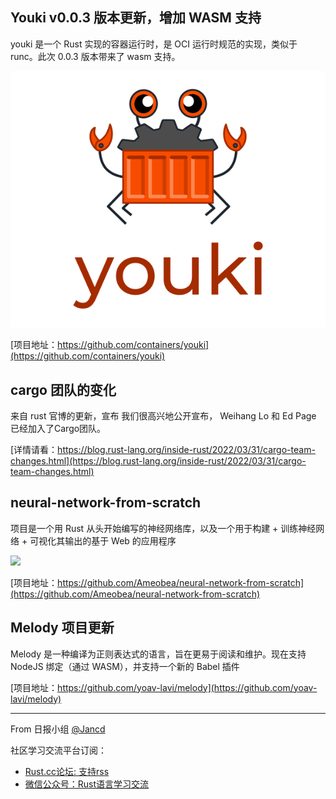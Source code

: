 ## Youki v0.0.3 版本更新，增加 WASM 支持

youki 是一个 Rust 实现的容器运行时，是 OCI 运行时规范的实现，类似于 runc。此次 0.0.3 版本带来了 wasm 支持。

![](https://github.com/containers/youki/raw/main/docs/youki.png)

[项目地址：https://github.com/containers/youki](https://github.com/containers/youki)


## cargo 团队的变化

来自 rust 官博的更新，宣布 我们很高兴地公开宣布， Weihang Lo 和 Ed Page 已经加入了Cargo团队。

[详情请看：https://blog.rust-lang.org/inside-rust/2022/03/31/cargo-team-changes.html](https://blog.rust-lang.org/inside-rust/2022/03/31/cargo-team-changes.html)

## neural-network-from-scratch

项目是一个用 Rust 从头开始​​编写的神经网络库，以及一个用于构建 + 训练神经网络 + 可视化其输出的基于 Web 的应用程序

![](https://camo.githubusercontent.com/a84b817bd49b904ee4a670d0bb90b083df3d77eb7ce896254aa01696a0ca5d84/68747470733a2f2f616d656f2e6c696e6b2f752f39376b2e706e67)

[项目地址：https://github.com/Ameobea/neural-network-from-scratch](https://github.com/Ameobea/neural-network-from-scratch)

## Melody 项目更新

Melody 是一种编译为正则表达式的语言，旨在更易于阅读和维护。现在支持 NodeJS 绑定（通过 WASM），并支持一个新的 Babel 插件

[项目地址：https://github.com/yoav-lavi/melody](https://github.com/yoav-lavi/melody)

---

From 日报小组 [@Jancd](https://github.com/Jancd)

社区学习交流平台订阅：
- [Rust.cc论坛: 支持rss](https://rust.cc)
- [微信公众号：Rust语言学习交流](https://rust.cc/article?id=ed7c9379-d681-47cb-9532-0db97d883f62)